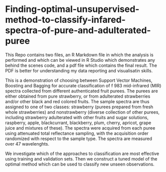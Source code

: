 # Finding-optimal-unsupervised-method-to-classify-infared-spectra-of-pure-and-adulterated-puree

This Repo contains two files, an R Markdown file in which the analysis is performed and which can be viewed in R Studio which demonstrates any behind the scenes code, and a pdf file which contains the final result. The PDF is better for understanding my data reporting and visualisatin skills. 

This is a demonstration of choosing between Support Vector Machines, Boosting and Bagging for accurate classification of f 983 mid-infrared (MIR) spectra collected from different authenticated fruit purees. The purees are either obtained from pure strawberry, or from adulterated strawberries and/or other black and red colored fruits. The sample spectra are thus assigned to one of two classes: strawberry (purees prepared from fresh whole strawberries) and nonstrawberry (diverse collection of other purees, including strawberry adulterated with other fruits and sugar solutions, raspberry, apple, blackcurrant, blackberry, plum, cherry, apricot, grape juice and mixtures of these). The spectra were acquired from each puree using attenuated total reflectance sampling, with the acquisition order randomized with respect to the sample type. The spectra are measured over 47 wavelenghts.

We investigate which of the approaches to classification are most effective using training and validation sets. Then we construct a tuned model of the optimal method which can be used to classify new unseen observations. 
